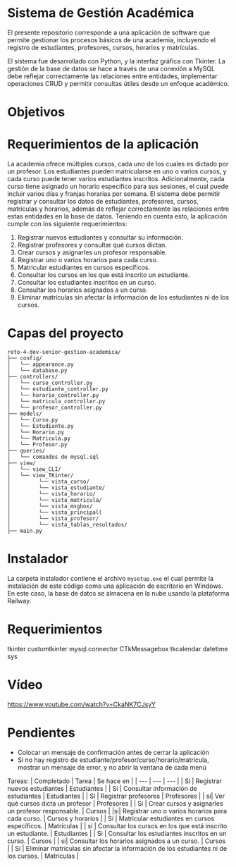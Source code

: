 # Sistema de Gestión Académica

El presente repositorio corresponde a una aplicación de software que permite gestionar los procesos básicos de una academia, incluyendo el registro de estudiantes, profesores, cursos, horarios y matrículas. 

El sistema fue desarrollado con Python, y la interfaz gráfica con Tkinter. La gestión de la base de datos se hace a través de una conexión a MySQL debe reflejar correctamente las relaciones entre entidades, implementar operaciones CRUD y permitir consultas útiles desde un enfoque académico.

# Objetivos

# Requerimientos de la aplicación

La academia ofrece múltiples cursos, cada uno de los cuales es dictado por un profesor. Los estudiantes pueden matricularse en uno o varios cursos, y cada curso puede tener varios estudiantes inscritos. Adicionalmente, cada curso tiene asignado un horario específico para sus sesiones, el cual puede incluir varios días y franjas horarias por semana.
El sistema debe permitir registrar y consultar los datos de estudiantes, profesores, cursos, matrículas y horarios, además de reflejar correctamente las relaciones entre estas entidades en la base de datos. Teniendo en cuenta esto, la aplicación cumple con los siguiente requerimientos:

1.	Registrar nuevos estudiantes y consultar su información.
2.	Registrar profesores y consultar qué cursos dictan.
3.	Crear cursos y asignarles un profesor responsable.
4.	Registrar uno o varios horarios para cada curso.
5.	Matricular estudiantes en cursos específicos.
6.	Consultar los cursos en los que está inscrito un estudiante.
7.	Consultar los estudiantes inscritos en un curso.
8.	Consultar los horarios asignados a un curso.
9.	Eliminar matrículas sin afectar la información de los estudiantes ni de los cursos.


# Capas del proyecto

```
reto-4-dev-senior-gestion-academica/
├── config/
│   └── appearance.py
│   └── database.py
├── controllers/
│   └── curso_controller.py
│   └── estudiante_controller.py
│   └── horario_controller.py
│   └── matricula_controller.py
│   └── profesor_controller.py
├── models/
│   └── Curso.py
│   └── Estudiante.py
│   └── Horario.py
│   └── Matricula.py
│   └── Profesor.py
├── queries/
│   └── comandos de mysql.sql
├── view/
│   └── view_CLI/
│   └── view_TKinter/
│         └── vista_curso/
│         └── vista_estudiante/
│         └── vista_horario/
│         └── vista_matricula/
│         └── vista_msgbox/
│         └── vista_principal(
│         └── vista_profesor/
│         └── vista_tablas_resultados/
├── main.py
```
# Instalador

La carpeta instalador contiene el archivo ```mysetup.exe``` el cual permite la instalación de este código como una aplicación de escritorio en Windows. En este caso, la base de datos se almacena en la nube usando la plataforma Railway. 

# Requerimientos
tkinter
customtkinter
mysql.connector
CTkMessagebox
tkcalendar
datetime
sys

# Vídeo

https://www.youtube.com/watch?v=CkaNK7CJsyY

# Pendientes

- Colocar un mensaje de confirmación antes de cerrar la aplicación
- Si no hay registro de estudiante/profesor/curso/horario/matricula, mostrar un mensaje de error, y no abrir la ventana de cada menú


Tareas:
| Completado | Tarea | Se hace en |
| --- | --- | --- |
| Sí | Registrar nuevos estudiantes | Estudiantes |
| Sí | Consultar información de estudiantes | Estudiantes | 
| Sí | Registrar profesores | Profesores | 
| si| Ver qué cursos dicta un profesor |  Profesores  | 
| Sí | Crear cursos y asignarles un profesor responsable. | Cursos |
|si| Registrar uno o varios horarios para cada curso. |  Cursos y horarios  |
| Sí | Matricular estudiantes en cursos específicos. |  Matrículas  | 
| si | Consultar los cursos en los que está inscrito un estudiante. |  Estudiantes  |
| Si | Consultar los estudiantes inscritos en un curso. |  Cursos  |
| si| Consultar los horarios asignados a un curso. |  Cursos  |
| Sí | Eliminar matrículas sin afectar la información de los estudiantes ni de los cursos. | Matrículas |
